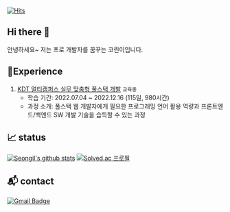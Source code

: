 <!-- 방문자 수-->
[![Hits](https://hits.seeyoufarm.com/api/count/incr/badge.svg?url=https%3A%2F%2Fgithub.com%2Fhyejinny97&count_bg=%233DC8BF&title_bg=%23555555&icon=hey.svg&icon_color=%23E7E7E7&title=hits&edge_flat=false)](https://hits.seeyoufarm.com)

## Hi there 👋
안녕하세요~ 저는 프로 개발자를 꿈꾸는 코린이입니다. 

## 🚀Experience
1. [KDT 멀티캠퍼스 실무 맞춤형 풀스택 개발](https://www.multicampus.com/system/menu/iframe?p_url=aHR0cHM6Ly9lbC5tdWx0aWNhbXB1cy5jb20vZGVfY29tbW9uL211bGNhbS9ldmVudC8yMDIyLzA0LzA0MjVfMS8wNDI1XzEuaHRtbCM=&htmlHghtPixelSize=9999&p_menu=NDcxI01BSU4=&p_gubun=Qw==) `교육중`
    - 학습 기간: 2022.07.04 ~ 2022.12.16 (115일, 980시간)
    - 과정 소개: 풀스택 웹 개발자에게 필요한 프로그래밍 언어 활용 역량과 프론트엔드/백엔드 SW 개발 기술을 습득할 수 있는 과정

## 📈 status
[![Seongil's github stats](https://github-readme-stats.vercel.app/api?username=hyejinny97)](https://github.com/anuraghazra/github-readme-stats)
[![Solved.ac
프로필](http://mazassumnida.wtf/api/v2/generate_badge?boj=yhj970102)](https://solved.ac/yhj970102/)


## 📬 contact
[![Gmail Badge](https://img.shields.io/badge/Gmail-D14836?style=for-the-badge&logo=gmail&logoColor=white&link=mailto:yhj970102@gmail.com)](mailto:yhj970102@gmail.com)


<!--
**hyejinny97/hyejinny97** is a ✨ _special_ ✨ repository because its `README.md` (this file) appears on your GitHub profile.


Here are some ideas to get you started:

- 🔭 I’m currently working on ...
- 🌱 I’m currently learning ...
- 👯 I’m looking to collaborate on ...
- 🤔 I’m looking for help with ...
- 💬 Ask me about ...
- 📫 How to reach me: ...
- 😄 Pronouns: ...
- ⚡ Fun fact: ...
-->
